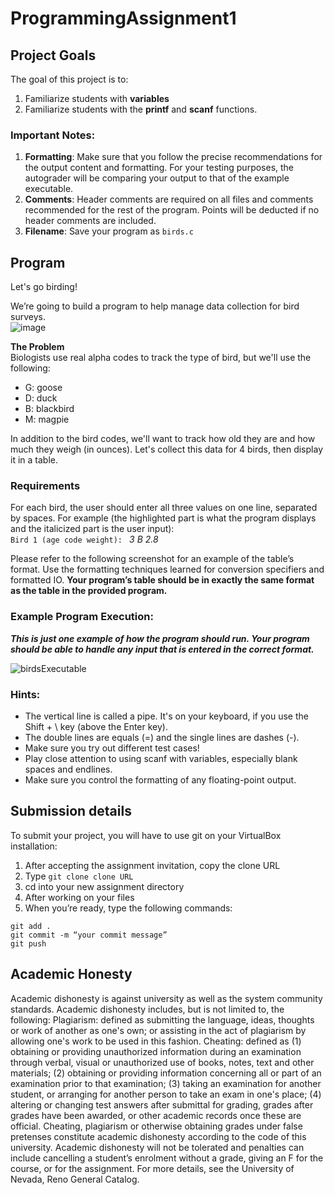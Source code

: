 # ProgrammingAssignment1

## Project Goals
The goal of this project is to:
1.	Familiarize students with **variables**
2.  Familiarize students with the **printf** and **scanf** functions.

### Important Notes:
1.	**Formatting**: Make sure that you follow the precise recommendations for the output content and formatting. For your testing purposes, the autograder will be comparing your output to that of the example executable.
2.	**Comments**: Header comments are required on all files and comments recommended for the rest of the program. Points will be deducted if no header comments are included.
3.	**Filename**: Save your program as ```birds.c```

## Program
Let's go birding!  

We’re going to build a program to help manage data collection for bird surveys.  
![image](https://github.com/CSE-UNR/cs135-pa1/assets/2504089/766ee73a-ed03-499b-ba26-6d3d2fe02db1)


**The Problem**  
Biologists use real alpha codes to track the type of bird, but we'll use the following: 
- G: goose
- D: duck
- B: blackbird
- M: magpie

In addition to the bird codes, we'll want to track how old they are and how much they weigh (in ounces). Let's collect this data for 4 birds, then display it in a table.  

### Requirements
For each bird, the user should enter all three values on one line, separated by spaces. For example (the highlighted part is what the program displays and the italicized part is the user input):  
```Bird 1 (age code weight): ``` *3 B 2.8*

Please refer to the following screenshot for an example of the table’s format. Use the formatting techniques learned for conversion specifiers and formatted IO. **Your program’s table should be in exactly the same format as the table in the provided program.**

### Example Program Execution:
***This is just one example of how the program should run. Your program should be able to handle any input that is entered in the correct format.***  

![birdsExecutable](https://github.com/CSE-UNR/cs135-pa1/assets/2504089/02d65a95-bc59-4dfc-bbc3-0dbdaccb53fb)

### Hints:
- The vertical line is called a pipe. It's on your keyboard, if you use the Shift + \ key (above the Enter key).
- The double lines are equals (=) and the single lines are dashes (-).
- Make sure you try out different test cases!
- Play close attention to using scanf with variables, especially blank spaces and endlines.
- Make sure you control the formatting of any floating-point output. 

## Submission details
To submit your project, you will have to use git on your VirtualBox installation:
1.	After accepting the assignment invitation, copy the clone URL
2.	Type 
```git clone clone URL```
3.	cd into your new assignment directory
4.	After working on your files
5.	When you’re ready, type the following commands: 
```
git add .
git commit -m “your commit message”
git push
```
## Academic Honesty
Academic dishonesty is against university as well as the system community standards. Academic dishonesty includes, but is not limited to, the following:
Plagiarism: defined as submitting the language, ideas, thoughts or work of another as one's own; or assisting in the act of plagiarism by allowing one's work to be used in this fashion.
Cheating: defined as (1) obtaining or providing unauthorized information during an examination through verbal, visual or unauthorized use of books, notes, text and other materials; (2) obtaining or providing information concerning all or part of an examination prior to that examination; (3) taking an examination for another student, or arranging for another person to take an exam in one's place; (4) altering or changing test answers after submittal for grading, grades after grades have been awarded, or other academic records once these are official.
Cheating, plagiarism or otherwise obtaining grades under false pretenses constitute academic
dishonesty according to the code of this university. Academic dishonesty will not be tolerated and
penalties can include cancelling a student’s enrolment without a grade, giving an F for the course, or for the assignment. For more details, see the University of Nevada, Reno General Catalog.
